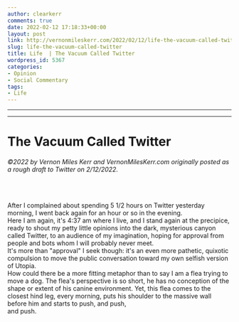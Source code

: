 ```yaml
---
author: clearkerr
comments: true
date: 2022-02-12 17:18:33+00:00
layout: post
link: http://vernonmileskerr.com/2022/02/12/life-the-vacuum-called-twitter/
slug: life-the-vacuum-called-twitter
title: Life  | The Vacuum Called Twitter
wordpress_id: 5367
categories:
- Opinion
- Social Commentary
tags:
- Life
---
```


* * *

* * *




# The Vacuum Called Twitter




###### ©2022 by Vernon Miles Kerr and VernonMilesKerr.com originally posted as a rough draft to Twitter on 2/12/2022.




 






After I complained about spending 5 1/2 hours on Twitter yesterday morning, I went back again for an hour or so in the evening.  
Here I am again, it's 4:37 am where I live, and I stand again at the precipice, ready to shout my petty little opinions into the dark, mysterious canyon called Twitter, to an audience of my imagination, hoping for approval from people and bots whom I will probably never meet.  
  It's more than "approval" I seek though: it's an even more pathetic, quixotic compulsion to move the public conversation toward my own selfish version of Utopia.  
  How could there be a more fitting metaphor than to say I am a flea trying to move a dog. The flea's perspective is so short, he has no conception of the shape or extent of his canine environment. Yet, this flea comes to the closest hind leg, every morning, puts his shoulder to the massive wall before him and starts to push, and push,  
and push.



